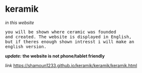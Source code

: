 # keramik
*in this website*
<pre>
you will be shown where ceramic was founded
and created. The website is displayed in English,
but if theres enough shown intresst i will make an 
english version.
</pre>
  ***update:*** **the website is not phone/tablet friendly**



*link* https://shamoun1233.github.io/keramik/keramik/keramik.html
